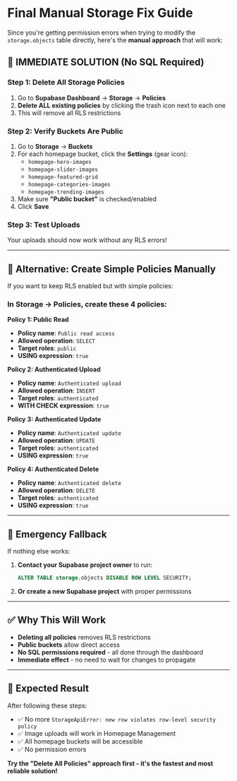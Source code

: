 # Final Manual Storage Fix Guide

Since you're getting permission errors when trying to modify the `storage.objects` table directly, here's the **manual approach** that will work:

## 🎯 **IMMEDIATE SOLUTION (No SQL Required)**

### **Step 1: Delete All Storage Policies**
1. Go to **Supabase Dashboard** → **Storage** → **Policies**
2. **Delete ALL existing policies** by clicking the trash icon next to each one
3. This will remove all RLS restrictions

### **Step 2: Verify Buckets Are Public**
1. Go to **Storage** → **Buckets**
2. For each homepage bucket, click the **Settings** (gear icon):
   - `homepage-hero-images`
   - `homepage-slider-images` 
   - `homepage-featured-grid`
   - `homepage-categories-images`
   - `homepage-trending-images`
3. Make sure **"Public bucket"** is checked/enabled
4. Click **Save**

### **Step 3: Test Uploads**
Your uploads should now work without any RLS errors!

---

## 🔧 **Alternative: Create Simple Policies Manually**

If you want to keep RLS enabled but with simple policies:

### **In Storage → Policies, create these 4 policies:**

**Policy 1: Public Read**
- **Policy name**: `Public read access`
- **Allowed operation**: `SELECT`
- **Target roles**: `public`
- **USING expression**: `true`

**Policy 2: Authenticated Upload**
- **Policy name**: `Authenticated upload`
- **Allowed operation**: `INSERT`
- **Target roles**: `authenticated`
- **WITH CHECK expression**: `true`

**Policy 3: Authenticated Update**
- **Policy name**: `Authenticated update`
- **Allowed operation**: `UPDATE`
- **Target roles**: `authenticated`
- **USING expression**: `true`

**Policy 4: Authenticated Delete**
- **Policy name**: `Authenticated delete`
- **Allowed operation**: `DELETE`
- **Target roles**: `authenticated`
- **USING expression**: `true`

---

## 🚨 **Emergency Fallback**

If nothing else works:

1. **Contact your Supabase project owner** to run:
   ```sql
   ALTER TABLE storage.objects DISABLE ROW LEVEL SECURITY;
   ```

2. **Or create a new Supabase project** with proper permissions

---

## ✅ **Why This Will Work**

- **Deleting all policies** removes RLS restrictions
- **Public buckets** allow direct access
- **No SQL permissions required** - all done through the dashboard
- **Immediate effect** - no need to wait for changes to propagate

---

## 🎯 **Expected Result**

After following these steps:
- ✅ No more `StorageApiError: new row violates row-level security policy`
- ✅ Image uploads will work in Homepage Management
- ✅ All homepage buckets will be accessible
- ✅ No permission errors

**Try the "Delete All Policies" approach first - it's the fastest and most reliable solution!**

